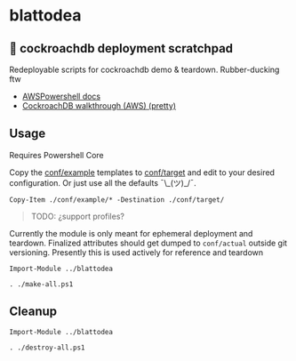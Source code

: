 # blattodea

## 🦆 cockroachdb deployment scratchpad

Redeployable scripts for cockroachdb demo & teardown. Rubber-ducking ftw

* [AWSPowershell docs][1]
* [CockroachDB walkthrough (AWS) (pretty)][2]

## Usage

Requires Powershell Core

Copy the [conf/example](conf/example) templates to [conf/target](conf/target) and edit to your desired configuration. Or just use all the defaults ¯\\\_(ツ)_/¯.

```pwsh
Copy-Item ./conf/example/* -Destination ./conf/target/
```

> TODO: ¿support profiles?

Currently the module is only meant for ephemeral deployment and teardown. Finalized attributes should get dumped to `conf/actual` outside git versioning. Presently this is used actively for reference and teardown

```pwsh
Import-Module ../blattodea

. ./make-all.ps1
```

## Cleanup

```pwsh
Import-Module ../blattodea

. ./destroy-all.ps1
```

[1]: https://docs.aws.amazon.com/powershell/latest/reference/
[2]: https://www.cockroachlabs.com/docs/stable/deploy-cockroachdb-on-aws.html
